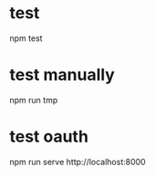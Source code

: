 # test
  npm test

# test manually
  npm run tmp

# test oauth
  npm run serve
  http://localhost:8000